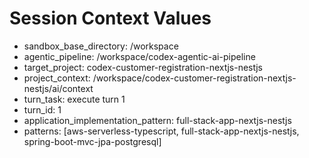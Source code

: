 # Session Context Values

- sandbox_base_directory: /workspace
- agentic_pipeline: /workspace/codex-agentic-ai-pipeline
- target_project: codex-customer-registration-nextjs-nestjs
- project_context: /workspace/codex-customer-registration-nextjs-nestjs/ai/context
- turn_task: execute turn 1
- turn_id: 1
- application_implementation_pattern: full-stack-app-nextjs-nestjs
- patterns: [aws-serverless-typescript, full-stack-app-nextjs-nestjs, spring-boot-mvc-jpa-postgresql]
